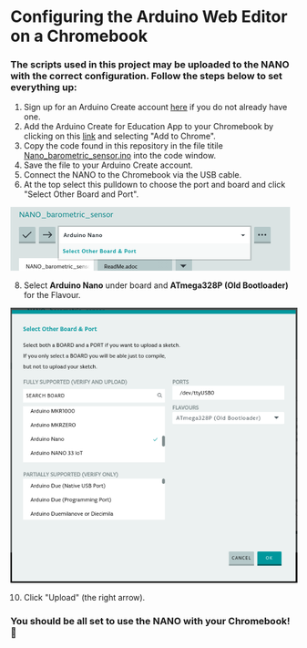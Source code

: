 # Configuring the Arduino Web Editor on a Chromebook

### The scripts used in this project may be uploaded to the NANO with the correct configuration.  Follow the steps below to set everything up:

1. Sign up for an Arduino Create account [here](https://login.arduino.cc/) if you do not already have one.
2. Add the Arduino Create for Education App to your Chromebook by clicking on this [link](https://chrome.google.com/webstore/detail/arduino-create-for-educat/elmgohdonjdampbcgefphnlchgocpaij) and selecting "Add to Chrome".
3. Copy the code found in this repository in the file titile [Nano_barometric_sensor.ino](https://github.com/WindsorHSRobotics/2021_Rocket_Lab/blob/main/Sketches/NANO_Barometric_Sensor.ino) into the code window.
4. Save the file to your Arduino Create account.
5. Connect the NANO to the Chromebook via the USB cable.
6. At the top select this pulldown to choose the port and board and click "Select Other Board and Port".

![](https://github.com/WindsorHSRobotics/2021_Rocket_Lab/blob/main/Images/Screenshot%202021-09-22%201.54.23%20PM.png?raw=true)

8. Select **Arduino Nano** under board and **ATmega328P (Old Bootloader)** for the Flavour.

![](https://github.com/WindsorHSRobotics/2021_Rocket_Lab/blob/main/Images/Screenshot%202021-09-22%202.14.32%20PM.png?raw=true)

10. Click "Upload" (the right arrow).

### You should be all set to use the NANO with your Chromebook! 	:rocket:
